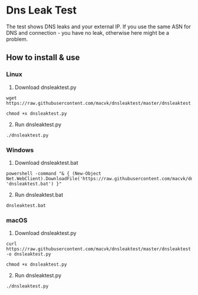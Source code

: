 # Dns Leak Test
The test shows DNS leaks and your external IP. If you use the same ASN for DNS and connection - you have no leak, otherwise here might be a problem.
                                                                                                           
## How to install & use                                                                                  

### Linux

1. Download dnsleaktest.py
```
wget https://raw.githubusercontent.com/macvk/dnsleaktest/master/dnsleaktest.py
```

```
chmod +x dnsleaktest.py
```

2. Run dnsleaktest.py
```
./dnsleaktest.py
```

### Windows

1. Download dnsleaktest.bat

```
powershell -command "& { (New-Object Net.WebClient).DownloadFile('https://raw.githubusercontent.com/macvk/dnsleaktest/master/dnsleaktest.bat', 'dnsleaktest.bat') }"
```

2. Run dnsleaktest.bat
```
dnsleaktest.bat
```

### macOS

1. Download dnsleaktest.py

```
curl https://raw.githubusercontent.com/macvk/dnsleaktest/master/dnsleaktest.py -o dnsleaktest.py
```

```
chmod +x dnsleaktest.py
```

2. Run dnsleaktest.py
```
./dnsleaktest.py
```